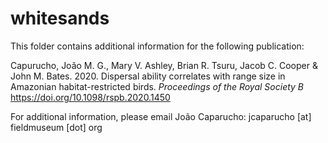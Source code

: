 # whitesands

This folder contains additional information for the following publication:

Capurucho, João M. G., Mary V. Ashley, Brian R. Tsuru, Jacob C. Cooper & John M. Bates. 2020. Dispersal ability correlates with range size in Amazonian habitat-restricted birds. *Proceedings of the Royal Society B* https://doi.org/10.1098/rspb.2020.1450

For additional information, please email João Caparucho: jcaparucho [at] fieldmuseum [dot] org
